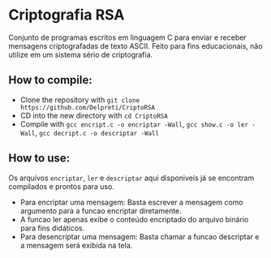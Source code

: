 # Criptografia RSA
Conjunto de programas escritos em linguagem C para enviar e receber mensagens criptografadas de texto ASCII. Feito para fins educacionais, não utilize em um sistema sério de criptografia.

## How to compile:
* Clone the repository with `git clone https://github.com/Delpreti/CriptoRSA`
* CD into the new directory with `cd CriptoRSA`
* Compile with `gcc encript.c -o encriptar -Wall`, `gcc show.c -o ler -Wall`, `gcc decript.c -o descriptar -Wall`

## How to use:
Os arquivos `encriptar`, `ler` e `descriptar` aqui disponiveis já se encontram compilados e prontos para uso.
* Para encriptar uma mensagem: Basta escrever a mensagem como argumento para a funcao encriptar diretamente.
* A funcao ler apenas exibe o conteúdo encriptado do arquivo binário para fins didáticos.
* Para desencriptar uma mensagem: Basta chamar a funcao descriptar e a mensagem será exibida na tela.
